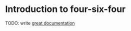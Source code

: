 # Introduction to four-six-four

TODO: write [great documentation](http://jacobian.org/writing/what-to-write/)
